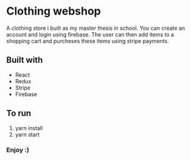 # Clothing webshop
A clothing store i built as my master thesis in school. You can create an account and login using firebase. The user can then add items to a shopping cart and purcheses these items using stripe payments.

## Built with
+ React
+ Redux
+ Stripe
+ Firebase

## To run
1. yarn install
2. yarn start

### Enjoy :)
